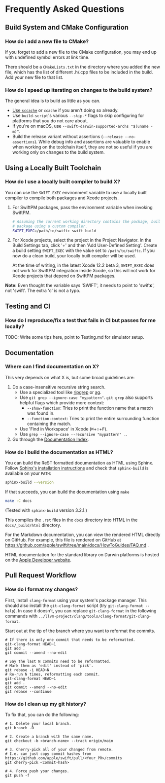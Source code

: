 # Frequently Asked Questions

## Build System and CMake Configuration

### How do I add a new file to CMake?

If you forget to add a new file to the CMake configuration, you may end up with
undefined symbol errors at link time.

There should be a `CMakeLists.txt` in the directory where you added the new
file, which has the list of different .h/.cpp files to be included in the build.
Add your new file to that list.

### How do I speed up iterating on changes to the build system?

The general idea is to build as little as you can.
- [Use `sccache`](/docs/HowToGuides/GettingStarted.md) or `ccache` if you
  aren't doing so already.
- Use `build-script`'s various `--skip-*` flags to skip configuring for
  platforms that you do not care about.
- If you're on macOS, use `--swift-darwin-supported-archs "$(uname -m)"`.
- Build the release variant without assertions (`--release --no-assertions`).
  While debug info and assertions are valuable to enable when working on the
  toolchain itself, they are not so useful if you are working only on changes
  to the build system.

## Using a Locally Built Toolchain

### How do I use a locally built compiler to build X?

You can use the `SWIFT_EXEC` environment variable to use a locally
built compiler to compile both packages and Xcode projects.

1. For SwiftPM packages, pass the environment variable when invoking SwiftPM.
   ```sh
   # Assuming the current working directory contains the package, build the
   # package using a custom compiler.
   SWIFT_EXEC=/path/to/swiftc swift build
   ```
2. For Xcode projects, select the project in the Project Navigator. In the
   Build Settings tab, click '+' and then 'Add User-Defined Setting'.
   Create a build setting `SWIFT_EXEC` with the value set to `/path/to/swiftc`.
   If you now do a clean build, your locally built compiler will be used.

   At the time of writing, in the latest Xcode 12.2 beta 3, `SWIFT_EXEC` does not
   work for SwiftPM integration inside Xcode, so this will not work for Xcode
   projects that depend on SwiftPM packages.

**Note:** Even thought the variable says 'SWIFT', it needs to point to
'swift**c**', not 'swift'. The extra 'c' is not a typo.

## Testing and CI

### How do I reproduce/fix a test that fails in CI but passes for me locally?

TODO: Write some tips here, point to Testing.md for simulator setup.

## Documentation

### Where can I find documentation on X?

This very depends on what X is, but some broad guidelines are:

1. Do a case-insensitive recursive string search.
   - Use a specialized tool like [ripgrep](https://github.com/BurntSushi/ripgrep)
     or [ag](https://github.com/ggreer/the_silver_searcher).
   - Use `git grep --ignore-case "mypattern"`. `git grep` also supports helpful
     flags which provide more context:
     - `--show-function`: Tries to print the function name that a match was
       found in.
     - `--function-context`: Tries to print the entire surrounding function
       containing the match.
   - Use 'Find in Workspace' in Xcode (<kbd>⌘</kbd>+<kbd>⇧</kbd>+<kbd>F</kbd>).
   - Use `grep --ignore-case --recursive "mypattern" .`.
2. Go through the [Documentation Index](/docs/README.md).

### How do I build the documentation as HTML?

You can build the ReST formatted documentation as HTML using Sphinx. Follow
[Sphinx's installation instructions][] and check that `sphinx-build` is
available on your `PATH`:

[Sphinx's installation instructions]: https://www.sphinx-doc.org/en/master/usage/installation.html

```sh
sphinx-build --version
```

If that succeeds, you can build the documentation using `make`

```sh
make -C docs
```

(Tested with `sphinx-build` version 3.2.1.)

This compiles the `.rst` files in the `docs` directory into HTML in the
`docs/_build/html` directory.

For the Markdown documentation, you can view the rendered HTML directly on
GitHub. For example, this file is rendered on GitHub at
https://github.com/apple/swift/tree/main/docs/HowToGuides/FAQ.md .

HTML documentation for the standard library on Darwin platforms is hosted on the
[Apple Developer website](https://developer.apple.com/documentation/swift/swift_standard_library).

## Pull Request Workflow

### How do I format my changes?

First, install `clang-format` using your system's package manager. This should
also install the `git-clang-format` script (try `git-clang-format --help`).
In case it doesn't, you can replace `git-clang-format` in the following
commands with `../llvm-project/clang/tools/clang-format/git-clang-format`.

Start out at the tip of the branch where you want to reformat the commits.

```
# If there is only one commit that needs to be reformatted.
git-clang-format HEAD~1
git add .
git commit --amend --no-edit

# Say the last N commits need to be reformatted.
# Mark them as 'edit' instead of 'pick'.
git rebase -i HEAD~N
# Re-run N times, reformatting each commit.
git-clang-format HEAD~1
git add .
git commit --amend --no-edit
git rebase --continue
```

### How do I clean up my git history?
To fix that, you can do the following:
```
# 1. Delete your local branch.
git branch -D

# 2. Create a branch with the same name.
git checkout -b <branch-name> --track origin/main

# 3. Cherry-pick all of your changed from remote. 
# I.e. can just copy commit hashes from https://github.com/apple/swift/pull/<Your_PR>/commits
git cherry-pick <commit-hash> 

# 4. Force push your changes.
git push -f
```
